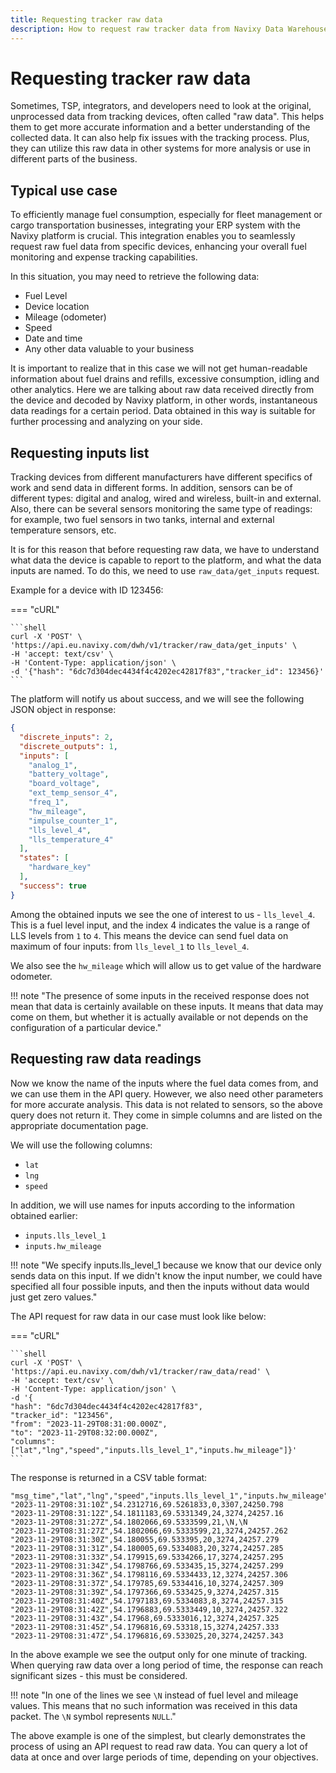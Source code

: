 ```yaml
---
title: Requesting tracker raw data
description: How to request raw tracker data from Navixy Data Warehouse and typical use cases. 
---
```


# Requesting tracker raw data

Sometimes, TSP, integrators, and developers need to look at the original, unprocessed data from tracking devices, often
called "raw data". This helps them to get more accurate information and a better understanding of the collected data.
It can also help fix issues with the tracking process. Plus, they can utilize this raw data in other systems for more
analysis or use in different parts of the business.

## Typical use case

To efficiently manage fuel consumption, especially for fleet management or cargo transportation businesses, integrating
your ERP system with the Navixy platform is crucial. This integration enables you to seamlessly request raw fuel data
from specific devices, enhancing your overall fuel monitoring and expense tracking capabilities.

In this situation, you may need to retrieve the following data:
* Fuel Level
* Device location
* Mileage (odometer)
* Speed
* Date and time
* Any other data valuable to your business

It is important to realize that in this case we will not get human-readable information about fuel drains and refills, 
excessive consumption, idling and other analytics. Here we are talking about raw data received directly from the device 
and decoded by Navixy platform, in other words, instantaneous data readings for a certain period. Data obtained in this 
way is suitable for further processing and analyzing on your side.

## Requesting inputs list

Tracking devices from different manufacturers have different specifics of work and send data in different forms. In 
addition, sensors can be of different types: digital and analog, wired and wireless, built-in and external. Also, there 
can be several sensors monitoring the same type of readings: for example, two fuel sensors in two tanks, internal and 
external temperature sensors, etc.

It is for this reason that before requesting raw data, we have to understand what data the device is capable to report 
to the platform, and what the data inputs are named. To do this, we need to use `raw_data/get_inputs` request.

Example for a device with ID 123456:

=== "cURL"

    ```shell
    curl -X 'POST' \
    'https://api.eu.navixy.com/dwh/v1/tracker/raw_data/get_inputs' \
    -H 'accept: text/csv' \
    -H 'Content-Type: application/json' \
    -d '{"hash": "6dc7d304dec4434f4c4202ec42817f83","tracker_id": 123456}'
    ```

The platform will notify us about success, and we will see the following JSON object in response:

```json
{
  "discrete_inputs": 2,
  "discrete_outputs": 1,
  "inputs": [
    "analog_1",
    "battery_voltage",
    "board_voltage",
    "ext_temp_sensor_4",
    "freq_1",
    "hw_mileage",
    "impulse_counter_1",
    "lls_level_4",
    "lls_temperature_4"
  ],
  "states": [
    "hardware_key"
  ],
  "success": true
}
```

Among the obtained inputs we see the one of interest to us - `lls_level_4`. This is a fuel level input, and the index 4 
indicates the value is a range of LLS levels from `1` to `4`. This means the device can send fuel data on maximum of four 
inputs: from `lls_level_1` to `lls_level_4`.

We also see the `hw_mileage` which will allow us to get value of the hardware odometer.

!!! note "The presence of some inputs in the received response does not mean that data is certainly available on these inputs. It 
means that data may come on them, but whether it is actually available or not depends on the configuration of a 
particular device."

## Requesting raw data readings

Now we know the name of the inputs where the fuel data comes from, and we can use them in the API query. However, we also 
need other parameters for more accurate analysis. This data is not related to sensors, so the above query does not return 
it. They come in simple columns and are listed on the appropriate documentation page.

We will use the following columns:

* `lat`
* `lng`
* `speed`

In addition, we will use names for inputs according to the information obtained earlier:

* `inputs.lls_level_1`
* `inputs.hw_mileage`

!!! note "We specify inputs.lls_level_1 because we know that our device only sends data on this input. If we didn't know the input number, we could have specified all four possible inputs, and then the inputs without data would just get zero values."

The API request for raw data in our case must look like below:

=== "cURL"

    ```shell
    curl -X 'POST' \
    'https://api.eu.navixy.com/dwh/v1/tracker/raw_data/read' \
    -H 'accept: text/csv' \
    -H 'Content-Type: application/json' \
    -d '{
    "hash": "6dc7d304dec4434f4c4202ec42817f83",
    "tracker_id": "123456",
    "from": "2023-11-29T08:31:00.000Z",
    "to": "2023-11-29T08:32:00.000Z",
    "columns": ["lat","lng","speed","inputs.lls_level_1","inputs.hw_mileage"]}'
    ```

The response is returned in a CSV table format:

```
"msg_time","lat","lng","speed","inputs.lls_level_1","inputs.hw_mileage"
"2023-11-29T08:31:10Z",54.2312716,69.5261833,0,3307,24250.798
"2023-11-29T08:31:12Z",54.1811183,69.5331349,24,3274,24257.16
"2023-11-29T08:31:27Z",54.1802066,69.5333599,21,\N,\N
"2023-11-29T08:31:27Z",54.1802066,69.5333599,21,3274,24257.262
"2023-11-29T08:31:30Z",54.180055,69.533395,20,3274,24257.279
"2023-11-29T08:31:31Z",54.180005,69.5334083,20,3274,24257.285
"2023-11-29T08:31:33Z",54.179915,69.5334266,17,3274,24257.295
"2023-11-29T08:31:34Z",54.1798766,69.533435,15,3274,24257.299
"2023-11-29T08:31:36Z",54.1798116,69.5334433,12,3274,24257.306
"2023-11-29T08:31:37Z",54.179785,69.5334416,10,3274,24257.309
"2023-11-29T08:31:39Z",54.1797366,69.533425,9,3274,24257.315
"2023-11-29T08:31:40Z",54.1797183,69.5334083,8,3274,24257.315
"2023-11-29T08:31:42Z",54.1796883,69.5333449,10,3274,24257.322
"2023-11-29T08:31:43Z",54.17968,69.5333016,12,3274,24257.325
"2023-11-29T08:31:45Z",54.1796816,69.53318,15,3274,24257.333
"2023-11-29T08:31:47Z",54.1796816,69.533025,20,3274,24257.343
```

In the above example we see the output only for one minute of tracking. When querying raw data over a long period of time, 
the response can reach significant sizes - this must be considered.

!!! note "In one of the lines we see `\N` instead of fuel level and mileage values. This means that no such information was received in this data packet. The `\N` symbol represents `NULL`."

The above example is one of the simplest, but clearly demonstrates the process of using an API request to read raw data. 
You can query a lot of data at once and over large periods of time, depending on your objectives.
